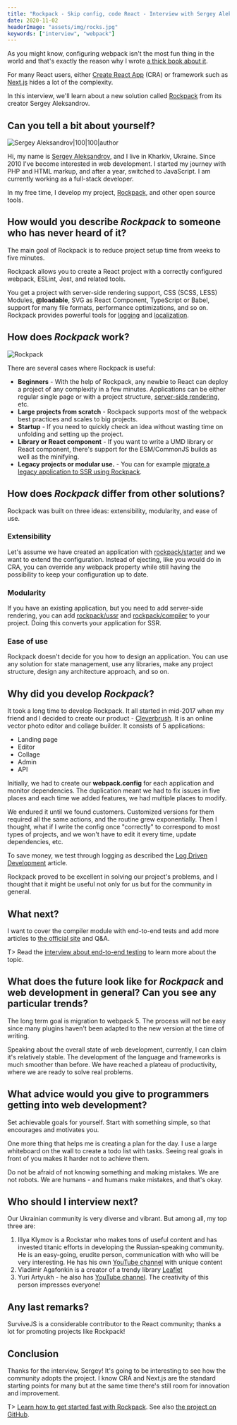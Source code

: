 ```yaml
---
title: "Rockpack - Skip config, code React - Interview with Sergey Aleksandrov"
date: 2020-11-02
headerImage: "assets/img/rocks.jpg"
keywords: ["interview", "webpack"]
---
```


As you might know, configuring webpack isn't the most fun thing in the world and that's exactly the reason why I wrote [a thick book about it](/webpack/).

For many React users, either [Create React App](https://create-react-app.dev/) (CRA) or framework such as [Next.js](https://nextjs.org/) hides a lot of the complexity.

In this interview, we'll learn about a new solution called [Rockpack](https://www.rockpack.io) from its creator Sergey Aleksandrov.

## Can you tell a bit about yourself?

![Sergey Aleksandrov|100|100|author](assets/img/sergey.jpg)

Hi, my name is [Sergey Aleksandrov](https://www.gooddev.org/), and I live in Kharkiv, Ukraine. Since 2010 I've become interested in web development. I started my journey with PHP and HTML markup, and after a year, switched to JavaScript. I am currently working as a full-stack developer.

In my free time, I develop my project, [Rockpack](https://www.rockpack.io), and other open source tools.

## How would you describe _Rockpack_ to someone who has never heard of it?

The main goal of Rockpack is to reduce project setup time from weeks to five minutes.

Rockpack allows you to create a React project with a correctly configured webpack, ESLint, Jest, and related tools.

You get a project with server-side rendering support, CSS (SCSS, LESS) Modules, **@loadable**, SVG as React Component, TypeScript or Babel, support for many file formats, performance optimizations, and so on. Rockpack provides powerful tools for [logging](https://www.rockpack.io/log-driven-development) and [localization](https://www.rockpack.io/localization-true-way).

## How does _Rockpack_ work?

![Rockpack](assets/img/rockpack.png)

There are several cases where Rockpack is useful:

- **Beginners** - With the help of Rockpack, any newbie to React can deploy a project of any complexity in a few minutes. Applications can be either regular single page or with a project structure, [server-side rendering](https://www.rockpack.io/ssr-1-creating-simple-ssr-application), etc.
- **Large projects from scratch** - Rockpack supports most of the webpack best practices and scales to big projects.
- **Startup** - If you need to quickly check an idea without wasting time on unfolding and setting up the project.
- **Library or React component** - If you want to write a UMD library or React component, there's support for the ESM/CommonJS builds as well as the minifying.
- **Legacy projects or modular use.** - You can for example [migrate a legacy application to SSR using Rockpack](https://www.rockpack.io/ssr-2-migration-legacy-app-to-ssr).

## How does _Rockpack_ differ from other solutions?

Rockpack was built on three ideas: extensibility, modularity, and ease of use.

### Extensibility

Let's assume we have created an application with [rockpack/starter](https://github.com/AlexSergey/rockpack/blob/master/packages/starter/README.md) and we want to extend the configuration. Instead of ejecting, like you would do in CRA, you can override any webpack property while still having the possibility to keep your configuration up to date.

### Modularity

If you have an existing application, but you need to add server-side rendering, you can add [rockpack/ussr](https://github.com/AlexSergey/rockpack/blob/master/packages/ussr/README.md) and [rockpack/compiler](https://github.com/AlexSergey/rockpack/blob/master/packages/compiler/README.md) to your project. Doing this converts your application for SSR.

### Ease of use

Rockpack doesn't decide for you how to design an application. You can use any solution for state management, use any libraries, make any project structure, design any architecture approach, and so on.

## Why did you develop _Rockpack_?

It took a long time to develop Rockpack. It all started in mid-2017 when my friend and I decided to create our product - [Cleverbrush](https://www.cleverbrush.com/). It is an online vector photo editor and collage builder. It consists of 5 applications:

- Landing page
- Editor
- Collage
- Admin
- API

Initially, we had to create our **webpack.config** for each application and monitor dependencies. The duplication meant we had to fix issues in five places and each time we added features, we had multiple places to modify.

We endured it until we found customers. Customized versions for them required all the same actions, and the routine grew exponentially. Then I thought, what if I write the config once "correctly" to correspond to most types of projects, and we won't have to edit it every time, update dependencies, etc.

To save money, we test through logging as described the [Log Driven Development](https://www.rockpack.io/log-driven-development) article.

Rockpack proved to be excellent in solving our project's problems, and I thought that it might be useful not only for us but for the community in general.

## What next?

I want to cover the compiler module with end-to-end tests and add more articles to [the official site](https://www.rockpack.io) and Q&A.

T> Read the [interview about end-to-end testing](/blog/e2e-interview/) to learn more about the topic.

## What does the future look like for _Rockpack_ and web development in general? Can you see any particular trends?

The long term goal is migration to webpack 5. The process will not be easy since many plugins haven't been adapted to the new version at the time of writing.

Speaking about the overall state of web development, currently, I can claim it's relatively stable. The development of the language and frameworks is much smoother than before. We have reached a plateau of productivity, where we are ready to solve real problems.

## What advice would you give to programmers getting into web development?

Set achievable goals for yourself. Start with something simple, so that encourages and motivates you.

One more thing that helps me is creating a plan for the day. I use a large whiteboard on the wall to create a todo list with tasks. Seeing real goals in front of you makes it harder not to achieve them.

Do not be afraid of not knowing something and making mistakes. We are not robots. We are humans - and humans make mistakes, and that's okay.

## Who should I interview next?

Our Ukrainian community is very diverse and vibrant. But among all, my top three are:

1. Illya Klymov is a Rockstar who makes tons of useful content and has invested titanic efforts in developing the Russian-speaking community. He is an easy-going, erudite person, communication with who will be very interesting. He has his own [YouTube channel](https://www.youtube.com/channel/UCW9pyonagDWGMCy7V_Kro6g) with unique content
2. Vladimir Agafonkin is a creator of a trendy library [Leaflet](https://github.com/Leaflet/Leaflet)
3. Yuri Artyukh - he also has [YouTube channel](https://www.youtube.com/channel/UCDo7RTzizoOdPjY8A-xDR7g). The creativity of this person impresses everyone!

## Any last remarks?

SurviveJS is a considerable contributor to the React community; thanks a lot for promoting projects like Rockpack!

## Conclusion

Thanks for the interview, Sergey! It's going to be interesting to see how the community adopts the project. I know CRA and Next.js are the standard starting points for many but at the same time there's still room for innovation and improvement.

T> [Learn how to get started fast with Rockpack](https://www.rockpack.io/fast-setup). See also [the project on GitHub](https://github.com/AlexSergey/rockpack).
